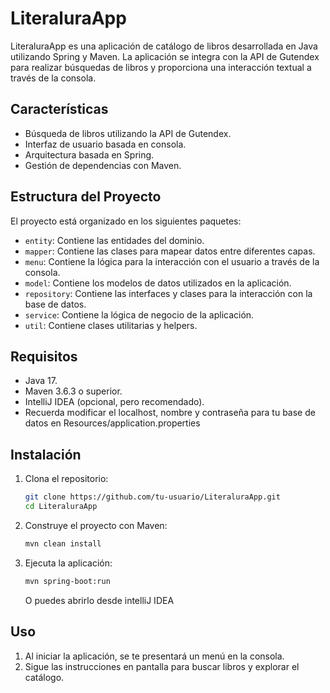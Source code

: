 # LiteraluraApp

LiteraluraApp es una aplicación de catálogo de libros desarrollada en Java utilizando Spring y Maven. La aplicación se integra con la API de Gutendex para realizar búsquedas de libros y proporciona una interacción textual a través de la consola.

## Características

- Búsqueda de libros utilizando la API de Gutendex.
- Interfaz de usuario basada en consola.
- Arquitectura basada en Spring.
- Gestión de dependencias con Maven.

## Estructura del Proyecto

El proyecto está organizado en los siguientes paquetes:

- `entity`: Contiene las entidades del dominio.
- `mapper`: Contiene las clases para mapear datos entre diferentes capas.
- `menu`: Contiene la lógica para la interacción con el usuario a través de la consola.
- `model`: Contiene los modelos de datos utilizados en la aplicación.
- `repository`: Contiene las interfaces y clases para la interacción con la base de datos.
- `service`: Contiene la lógica de negocio de la aplicación.
- `util`: Contiene clases utilitarias y helpers.

## Requisitos

- Java 17.
- Maven 3.6.3 o superior.
- IntelliJ IDEA (opcional, pero recomendado).
- Recuerda modificar el localhost, nombre y contraseña para tu base de datos en Resources/application.properties

## Instalación

1. Clona el repositorio:

    ```bash
    git clone https://github.com/tu-usuario/LiteraluraApp.git
    cd LiteraluraApp
    ```

2. Construye el proyecto con Maven:

    ```bash
    mvn clean install
    ```

3. Ejecuta la aplicación:

    ```bash
    mvn spring-boot:run
    ```
   O puedes abrirlo desde  intelliJ IDEA 

## Uso

1. Al iniciar la aplicación, se te presentará un menú en la consola.
2. Sigue las instrucciones en pantalla para buscar libros y explorar el catálogo.


